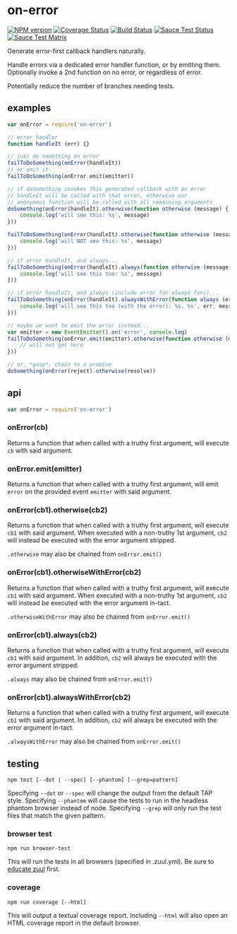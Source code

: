 # on-error

[![NPM version](https://badge.fury.io/js/on-error.png)](http://badge.fury.io/js/on-error)
[![Coverage Status](https://coveralls.io/repos/jasonpincin/on-error/badge.png?branch=master)](https://coveralls.io/r/jasonpincin/on-error?branch=master)
[![Build Status](https://travis-ci.org/jasonpincin/on-error.svg?branch=master)](https://travis-ci.org/jasonpincin/on-error)
[![Sauce Test Status](https://saucelabs.com/buildstatus/jp-project4)](https://saucelabs.com/u/jp-project4)
[![Sauce Test Matrix](https://saucelabs.com/browser-matrix/jp-project4.svg)](https://saucelabs.com/u/jp-project4)

Generate error-first callback handlers naturally. 

Handle errors via a dedicated error handler function, or by emitting them. 
Optionally invoke a 2nd function on no error, or regardless of error.

Potentially reduce the number of branches needing tests.

## examples

```javascript
var onError = require('on-error')

// error handler
function handleIt (err) {}

// just do something on error
failToDoSomething(onError(handleIt))
// or emit it
failToDoSomething(onError.emit(emitter))

// if doSomething invokes this generated callback with an error
// handleIt will be called with that error, otherwise our 
// anonymous function will be called with all remaining arguments
doSomething(onError(handleIt).otherwise(function otherwise (message) {
    console.log('will see this: %s', message)
}))

failToDoSomething(onError(handleIt).otherwise(function otherwise (message) {
    console.log('will NOT see this: %s', message)
}))

// if error handleIt, and always...
failToDoSomething(onError(handleIt).always(function otherwise (message) {
    console.log('will see this too: %s', message)
}))

// if error handleIt, and always (include error for always func)...
failToDoSomething(onError(handleIt).alwaysWithError(function always (err, message) {
    console.log('will see this too (with the error): %s, %s', err, message)
}))

// maybe we want to emit the error instead...
var emitter = new EventEmitter().on('error', console.log)
failToDoSomething(onError.emit(emitter).otherwise(function otherwise (message) {
    // will not get here
}))

// or, *gasp*, chain to a promise
doSomething(onError(reject).otherwise(resolve))
```

## api

```javascript
var onError = require('on-error')
```

### onError(cb)

Returns a function that when called with a truthy first argument, will execute `cb` with said argument.

### onError.emit(emitter)

Returns a function that when called with a truthy first argument, will emit `error` on the provided event `emitter` with said argument.

### onError(cb1).otherwise(cb2)

Returns a function that when called with a truthy first argument, will execute `cb1` with said argument. When executed with a non-truthy 1st argument, `cb2` will instead be executed with the error argument stripped.

`.otherwise` may also be chained from `onError.emit()`

### onError(cb1).otherwiseWithError(cb2)

Returns a function that when called with a truthy first argument, will execute `cb1` with said argument. When executed with a non-truthy 1st argument, `cb2` will instead be executed with the error argument in-tact.

`.otherwiseWithError` may also be chained from `onError.emit()`

### onError(cb1).always(cb2)

Returns a function that when called with a truthy first argument, will execute `cb1` with said argument. In addition, `cb2` will always be executed with the error argument stripped.

`.always` may also be chained from `onError.emit()`

### onError(cb1).alwaysWithError(cb2)

Returns a function that when called with a truthy first argument, will execute `cb1` with said argument. In addition, `cb2` will always be executed with the error argument in-tact.

`.alwaysWithError` may also be chained from `onError.emit()`

## testing

`npm test [--dot | --spec] [--phantom] [--grep=pattern]`

Specifying `--dot` or `--spec` will change the output from the default TAP style. 
Specifying `--phantom` will cause the tests to run in the headless phantom browser instead of node.
Specifying `--grep` will only run the test files that match the given pattern.

### browser test

`npm run browser-test`

This will run the tests in all browsers (specified in .zuul.yml). Be sure to [educate zuul](https://github.com/defunctzombie/zuul/wiki/cloud-testing#2-educate-zuul) first.

### coverage

`npm run coverage [--html]`

This will output a textual coverage report. Including `--html` will also open 
an HTML coverage report in the default browser.
